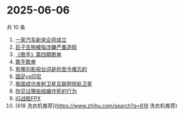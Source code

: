 # 2025-06-06

共 10 条

<!-- BEGIN -->
<!-- 最后更新时间 Fri Jun 06 2025 11:41:31 GMT+0800 (China Standard Time) -->

1. [一家汽车新央企将成立](https://www.zhihu.com/search?q=一家汽车新央企将成立)
1. [巨子生物被指涉嫌严重造假](https://www.zhihu.com/search?q=巨子生物被指涉嫌严重造假)
1. [《歌手》第四期歌单](https://www.zhihu.com/search?q=《歌手》第四期歌单)
1. [歌手歌单](https://www.zhihu.com/search?q=歌手歌单)
1. [有哪句影视台词是你至今难忘的](https://www.zhihu.com/search?q=有哪句影视台词是你至今难忘的)
1. [国足vs印尼](https://www.zhihu.com/search?q=国足vs印尼)
1. [我国成功发射卫星互联网低轨卫星](https://www.zhihu.com/search?q=我国成功发射卫星互联网低轨卫星)
1. [你见过哪些结婚作死的行为](https://www.zhihu.com/search?q=你见过哪些结婚作死的行为)
1. [IG战胜FPX](https://www.zhihu.com/search?q=IG战胜FPX)
1. [618 洗衣机推荐](https://www.zhihu.com/search?q=618 洗衣机推荐)

<!-- END -->
